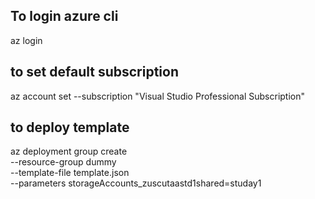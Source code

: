 ## To login azure cli
az login
## to set default subscription
az account set --subscription "Visual Studio Professional Subscription"

## to deploy template

az deployment group create \
--resource-group dummy \
--template-file template.json \
--parameters storageAccounts_zuscutaastd1shared=studay1
